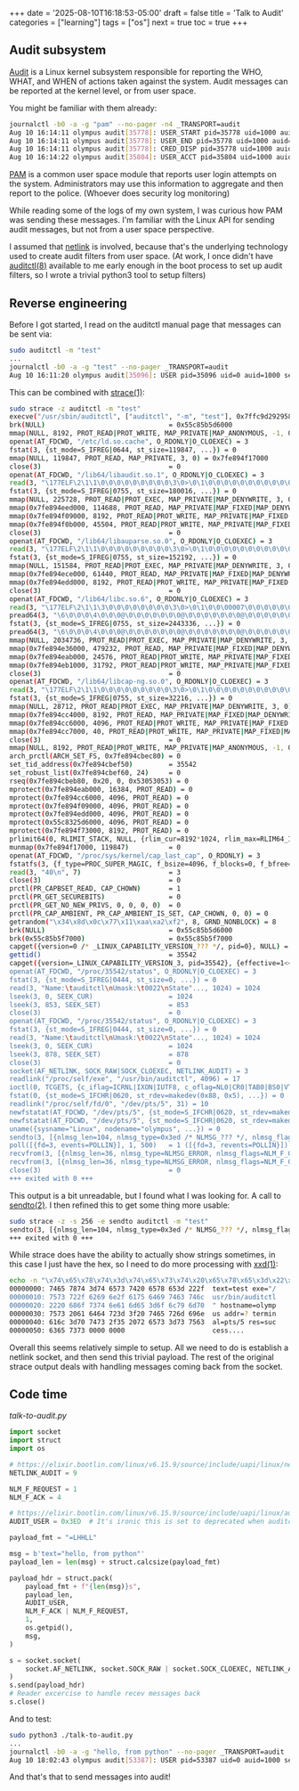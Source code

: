 +++
date = '2025-08-10T16:18:53-05:00'
draft = false
title = 'Talk to Audit'
categories = ["learning"]
tags = ["os"]
next = true
toc = true
+++

## Audit subsystem

[Audit](https://github.com/linux-audit/audit-documentation/wiki) is a Linux kernel subsystem responsible for reporting the WHO, WHAT,
and WHEN of actions taken against the system. Audit messages can be reported
at the kernel level, or from user space.

You might be familiar with them already:

```sh
journalctl -b0 -a -g "pam" --no-pager -n4 _TRANSPORT=audit
Aug 10 16:14:11 olympus audit[35778]: USER_START pid=35778 uid=1000 auid=1000 ses=3 subj=unconfined_u:unconfined_r:unconfined_t:s0-s0:c0.c1023 msg='op=PAM:session_open grantors=pam_keyinit,pam_limits,pam_keyinit,pam_limits,pam_systemd,pam_unix acct="root" exe="/usr/bin/sudo" hostname=olympus addr=? terminal=/dev/pts/4 res=success'
Aug 10 16:14:11 olympus audit[35778]: USER_END pid=35778 uid=1000 auid=1000 ses=3 subj=unconfined_u:unconfined_r:unconfined_t:s0-s0:c0.c1023 msg='op=PAM:session_close grantors=pam_keyinit,pam_limits,pam_keyinit,pam_limits,pam_systemd,pam_unix acct="root" exe="/usr/bin/sudo" hostname=olympus addr=? terminal=/dev/pts/4 res=success'
Aug 10 16:14:11 olympus audit[35778]: CRED_DISP pid=35778 uid=1000 auid=1000 ses=3 subj=unconfined_u:unconfined_r:unconfined_t:s0-s0:c0.c1023 msg='op=PAM:setcred grantors=pam_env,pam_fprintd acct="root" exe="/usr/bin/sudo" hostname=olympus addr=? terminal=/dev/pts/4 res=success'
Aug 10 16:14:22 olympus audit[35804]: USER_ACCT pid=35804 uid=1000 auid=1000 ses=3 subj=unconfined_u:unconfined_r:unconfined_t:s0-s0:c0.c1023 msg='op=PAM:accounting grantors=pam_unix acct="fred" exe="/usr/bin/sudo" hostname=olympus addr=? terminal=/dev/pts/4 res=success'
```

[PAM](https://github.com/linux-pam/linux-pam) is a common user space module
that reports user login attempts on the system. Administrators may use this
information to aggregate and then report to the police. (Whoever does
security log monitoring)

While reading some of the logs of my own system, I was curious how PAM was
sending these messages. I'm familiar with the Linux API for sending
audit messages, but not from a user space perspective.

I assumed that [netlink](https://docs.kernel.org/userspace-api/netlink/intro.html)
is involved, because that's the underlying technology used to create audit
filters from user space. (At work, I once didn't have
[auditctl(8)](https://man7.org/linux/man-pages/man8/auditctl.8.html)
available to me early enough in the boot process to set up audit filters, so I
wrote a trivial python3 tool to setup filters)

## Reverse engineering

Before I got started, I read on the auditctl manual page that
messages can be sent via:

```sh
sudo auditctl -m "test"
...
journalctl -b0 -a -g "test" --no-pager _TRANSPORT=audit
Aug 10 16:11:20 olympus audit[35096]: USER pid=35096 uid=0 auid=1000 ses=3 subj=unconfined_u:unconfined_r:unconfined_t:s0-s0:c0.c1023 msg='text=test exe="/usr/bin/auditctl" hostname=olympus addr=? terminal=pts/5 res=success'
```

This can be combined with [strace(1)](https://man7.org/linux/man-pages/man1/strace.1.html):

```sh
sudo strace -z auditctl -m "test"
execve("/usr/sbin/auditctl", ["auditctl", "-m", "test"], 0x7ffc9d292958 /* 26 vars */) = 0
brk(NULL)                               = 0x55c85b5d6000
mmap(NULL, 8192, PROT_READ|PROT_WRITE, MAP_PRIVATE|MAP_ANONYMOUS, -1, 0) = 0x7fe894f35000
openat(AT_FDCWD, "/etc/ld.so.cache", O_RDONLY|O_CLOEXEC) = 3
fstat(3, {st_mode=S_IFREG|0644, st_size=119847, ...}) = 0
mmap(NULL, 119847, PROT_READ, MAP_PRIVATE, 3, 0) = 0x7fe894f17000
close(3)                                = 0
openat(AT_FDCWD, "/lib64/libaudit.so.1", O_RDONLY|O_CLOEXEC) = 3
read(3, "\177ELF\2\1\1\0\0\0\0\0\0\0\0\0\3\0>\0\1\0\0\0\0\0\0\0\0\0\0\0"..., 832) = 832
fstat(3, {st_mode=S_IFREG|0755, st_size=180016, ...}) = 0
mmap(NULL, 225728, PROT_READ|PROT_EXEC, MAP_PRIVATE|MAP_DENYWRITE, 3, 0) = 0x7fe894edf000
mmap(0x7fe894eed000, 114688, PROT_READ, MAP_PRIVATE|MAP_FIXED|MAP_DENYWRITE, 3, 0xe000) = 0x7fe894eed000
mmap(0x7fe894f09000, 8192, PROT_READ|PROT_WRITE, MAP_PRIVATE|MAP_FIXED|MAP_DENYWRITE, 3, 0x2a000) = 0x7fe894f09000
mmap(0x7fe894f0b000, 45504, PROT_READ|PROT_WRITE, MAP_PRIVATE|MAP_FIXED|MAP_ANONYMOUS, -1, 0) = 0x7fe894f0b000
close(3)                                = 0
openat(AT_FDCWD, "/lib64/libauparse.so.0", O_RDONLY|O_CLOEXEC) = 3
read(3, "\177ELF\2\1\1\0\0\0\0\0\0\0\0\0\3\0>\0\1\0\0\0\0\0\0\0\0\0\0\0"..., 832) = 832
fstat(3, {st_mode=S_IFREG|0755, st_size=152192, ...}) = 0
mmap(NULL, 151584, PROT_READ|PROT_EXEC, MAP_PRIVATE|MAP_DENYWRITE, 3, 0) = 0x7fe894eb9000
mmap(0x7fe894ece000, 61440, PROT_READ, MAP_PRIVATE|MAP_FIXED|MAP_DENYWRITE, 3, 0x15000) = 0x7fe894ece000
mmap(0x7fe894edd000, 8192, PROT_READ|PROT_WRITE, MAP_PRIVATE|MAP_FIXED|MAP_DENYWRITE, 3, 0x23000) = 0x7fe894edd000
close(3)                                = 0
openat(AT_FDCWD, "/lib64/libc.so.6", O_RDONLY|O_CLOEXEC) = 3
read(3, "\177ELF\2\1\1\3\0\0\0\0\0\0\0\0\3\0>\0\1\0\0\00007\0\0\0\0\0\0"..., 832) = 832
pread64(3, "\6\0\0\0\4\0\0\0@\0\0\0\0\0\0\0@\0\0\0\0\0\0\0@\0\0\0\0\0\0\0"..., 784, 64) = 784
fstat(3, {st_mode=S_IFREG|0755, st_size=2443336, ...}) = 0
pread64(3, "\6\0\0\0\4\0\0\0@\0\0\0\0\0\0\0@\0\0\0\0\0\0\0@\0\0\0\0\0\0\0"..., 784, 64) = 784
mmap(NULL, 2034736, PROT_READ|PROT_EXEC, MAP_PRIVATE|MAP_DENYWRITE, 3, 0) = 0x7fe894cc8000
mmap(0x7fe894e36000, 479232, PROT_READ, MAP_PRIVATE|MAP_FIXED|MAP_DENYWRITE, 3, 0x16e000) = 0x7fe894e36000
mmap(0x7fe894eab000, 24576, PROT_READ|PROT_WRITE, MAP_PRIVATE|MAP_FIXED|MAP_DENYWRITE, 3, 0x1e2000) = 0x7fe894eab000
mmap(0x7fe894eb1000, 31792, PROT_READ|PROT_WRITE, MAP_PRIVATE|MAP_FIXED|MAP_ANONYMOUS, -1, 0) = 0x7fe894eb1000
close(3)                                = 0
openat(AT_FDCWD, "/lib64/libcap-ng.so.0", O_RDONLY|O_CLOEXEC) = 3
read(3, "\177ELF\2\1\1\0\0\0\0\0\0\0\0\0\3\0>\0\1\0\0\0\0\0\0\0\0\0\0\0"..., 832) = 832
fstat(3, {st_mode=S_IFREG|0755, st_size=32216, ...}) = 0
mmap(NULL, 28712, PROT_READ|PROT_EXEC, MAP_PRIVATE|MAP_DENYWRITE, 3, 0) = 0x7fe894cc0000
mmap(0x7fe894cc4000, 8192, PROT_READ, MAP_PRIVATE|MAP_FIXED|MAP_DENYWRITE, 3, 0x4000) = 0x7fe894cc4000
mmap(0x7fe894cc6000, 4096, PROT_READ|PROT_WRITE, MAP_PRIVATE|MAP_FIXED|MAP_DENYWRITE, 3, 0x6000) = 0x7fe894cc6000
mmap(0x7fe894cc7000, 40, PROT_READ|PROT_WRITE, MAP_PRIVATE|MAP_FIXED|MAP_ANONYMOUS, -1, 0) = 0x7fe894cc7000
close(3)                                = 0
mmap(NULL, 8192, PROT_READ|PROT_WRITE, MAP_PRIVATE|MAP_ANONYMOUS, -1, 0) = 0x7fe894cbe000
arch_prctl(ARCH_SET_FS, 0x7fe894cbec80) = 0
set_tid_address(0x7fe894cbef50)         = 35542
set_robust_list(0x7fe894cbef60, 24)     = 0
rseq(0x7fe894cbeb80, 0x20, 0, 0x53053053) = 0
mprotect(0x7fe894eab000, 16384, PROT_READ) = 0
mprotect(0x7fe894cc6000, 4096, PROT_READ) = 0
mprotect(0x7fe894f09000, 4096, PROT_READ) = 0
mprotect(0x7fe894edd000, 4096, PROT_READ) = 0
mprotect(0x55c8325d6000, 4096, PROT_READ) = 0
mprotect(0x7fe894f73000, 8192, PROT_READ) = 0
prlimit64(0, RLIMIT_STACK, NULL, {rlim_cur=8192*1024, rlim_max=RLIM64_INFINITY}) = 0
munmap(0x7fe894f17000, 119847)          = 0
openat(AT_FDCWD, "/proc/sys/kernel/cap_last_cap", O_RDONLY) = 3
fstatfs(3, {f_type=PROC_SUPER_MAGIC, f_bsize=4096, f_blocks=0, f_bfree=0, f_bavail=0, f_files=0, f_ffree=0, f_fsid={val=[0x17, 0]}, f_namelen=255, f_frsize=4096, f_flags=ST_VALID|ST_NOSUID|ST_NODEV|ST_NOEXEC|ST_RELATIME}) = 0
read(3, "40\n", 7)                      = 3
close(3)                                = 0
prctl(PR_CAPBSET_READ, CAP_CHOWN)       = 1
prctl(PR_GET_SECUREBITS)                = 0
prctl(PR_GET_NO_NEW_PRIVS, 0, 0, 0, 0)  = 0
prctl(PR_CAP_AMBIENT, PR_CAP_AMBIENT_IS_SET, CAP_CHOWN, 0, 0) = 0
getrandom("\x34\x8d\x0c\x77\x11\xaa\xa2\xf2", 8, GRND_NONBLOCK) = 8
brk(NULL)                               = 0x55c85b5d6000
brk(0x55c85b5f7000)                     = 0x55c85b5f7000
capget({version=0 /* _LINUX_CAPABILITY_VERSION_??? */, pid=0}, NULL) = 0
gettid()                                = 35542
capget({version=_LINUX_CAPABILITY_VERSION_3, pid=35542}, {effective=1<<CAP_CHOWN|1<<CAP_DAC_OVERRIDE|1<<CAP_DAC_READ_SEARCH|1<<CAP_FOWNER|1<<CAP_FSETID|1<<CAP_KILL|1<<CAP_SETGID|1<<CAP_SETUID|1<<CAP_SETPCAP|1<<CAP_LINUX_IMMUTABLE|1<<CAP_NET_BIND_SERVICE|1<<CAP_NET_BROADCAST|1<<CAP_NET_ADMIN|1<<CAP_NET_RAW|1<<CAP_IPC_LOCK|1<<CAP_IPC_OWNER|1<<CAP_SYS_MODULE|1<<CAP_SYS_RAWIO|1<<CAP_SYS_CHROOT|1<<CAP_SYS_PTRACE|1<<CAP_SYS_PACCT|1<<CAP_SYS_ADMIN|1<<CAP_SYS_BOOT|1<<CAP_SYS_NICE|1<<CAP_SYS_RESOURCE|1<<CAP_SYS_TIME|1<<CAP_SYS_TTY_CONFIG|1<<CAP_MKNOD|1<<CAP_LEASE|1<<CAP_AUDIT_WRITE|1<<CAP_AUDIT_CONTROL|1<<CAP_SETFCAP|1<<CAP_MAC_OVERRIDE|1<<CAP_MAC_ADMIN|1<<CAP_SYSLOG|1<<CAP_WAKE_ALARM|1<<CAP_BLOCK_SUSPEND|1<<CAP_AUDIT_READ|1<<CAP_PERFMON|1<<CAP_BPF|1<<CAP_CHECKPOINT_RESTORE, permitted=1<<CAP_CHOWN|1<<CAP_DAC_OVERRIDE|1<<CAP_DAC_READ_SEARCH|1<<CAP_FOWNER|1<<CAP_FSETID|1<<CAP_KILL|1<<CAP_SETGID|1<<CAP_SETUID|1<<CAP_SETPCAP|1<<CAP_LINUX_IMMUTABLE|1<<CAP_NET_BIND_SERVICE|1<<CAP_NET_BROADCAST|1<<CAP_NET_ADMIN|1<<CAP_NET_RAW|1<<CAP_IPC_LOCK|1<<CAP_IPC_OWNER|1<<CAP_SYS_MODULE|1<<CAP_SYS_RAWIO|1<<CAP_SYS_CHROOT|1<<CAP_SYS_PTRACE|1<<CAP_SYS_PACCT|1<<CAP_SYS_ADMIN|1<<CAP_SYS_BOOT|1<<CAP_SYS_NICE|1<<CAP_SYS_RESOURCE|1<<CAP_SYS_TIME|1<<CAP_SYS_TTY_CONFIG|1<<CAP_MKNOD|1<<CAP_LEASE|1<<CAP_AUDIT_WRITE|1<<CAP_AUDIT_CONTROL|1<<CAP_SETFCAP|1<<CAP_MAC_OVERRIDE|1<<CAP_MAC_ADMIN|1<<CAP_SYSLOG|1<<CAP_WAKE_ALARM|1<<CAP_BLOCK_SUSPEND|1<<CAP_AUDIT_READ|1<<CAP_PERFMON|1<<CAP_BPF|1<<CAP_CHECKPOINT_RESTORE, inheritable=1<<CAP_WAKE_ALARM}) = 0
openat(AT_FDCWD, "/proc/35542/status", O_RDONLY|O_CLOEXEC) = 3
fstat(3, {st_mode=S_IFREG|0444, st_size=0, ...}) = 0
read(3, "Name:\tauditctl\nUmask:\t0022\nState"..., 1024) = 1024
lseek(3, 0, SEEK_CUR)                   = 1024
lseek(3, 853, SEEK_SET)                 = 853
close(3)                                = 0
openat(AT_FDCWD, "/proc/35542/status", O_RDONLY|O_CLOEXEC) = 3
fstat(3, {st_mode=S_IFREG|0444, st_size=0, ...}) = 0
read(3, "Name:\tauditctl\nUmask:\t0022\nState"..., 1024) = 1024
lseek(3, 0, SEEK_CUR)                   = 1024
lseek(3, 878, SEEK_SET)                 = 878
close(3)                                = 0
socket(AF_NETLINK, SOCK_RAW|SOCK_CLOEXEC, NETLINK_AUDIT) = 3
readlink("/proc/self/exe", "/usr/bin/auditctl", 4096) = 17
ioctl(0, TCGETS, {c_iflag=ICRNL|IXON|IUTF8, c_oflag=NL0|CR0|TAB0|BS0|VT0|FF0|OPOST|ONLCR, c_cflag=B38400|CS8|CREAD, c_lflag=ISIG|ICANON|ECHO|ECHOE|ECHOK|IEXTEN|ECHOCTL|ECHOKE, ...}) = 0
fstat(0, {st_mode=S_IFCHR|0620, st_rdev=makedev(0x88, 0x5), ...}) = 0
readlink("/proc/self/fd/0", "/dev/pts/5", 31) = 10
newfstatat(AT_FDCWD, "/dev/pts/5", {st_mode=S_IFCHR|0620, st_rdev=makedev(0x88, 0x5), ...}, 0) = 0
newfstatat(AT_FDCWD, "/dev/pts/5", {st_mode=S_IFCHR|0620, st_rdev=makedev(0x88, 0x5), ...}, AT_SYMLINK_NOFOLLOW) = 0
uname({sysname="Linux", nodename="olympus", ...}) = 0
sendto(3, [{nlmsg_len=104, nlmsg_type=0x3ed /* NLMSG_??? */, nlmsg_flags=NLM_F_REQUEST|NLM_F_ACK, nlmsg_seq=1, nlmsg_pid=0}, "\x74\x65\x78\x74\x3d\x74\x65\x73\x74\x20\x65\x78\x65\x3d\x22\x2f\x75\x73\x72\x2f\x62\x69\x6e\x2f\x61\x75\x64\x69\x74\x63\x74\x6c"...], 104, 0, {sa_family=AF_NETLINK, nl_pid=0, nl_groups=00000000}, 12) = 104
poll([{fd=3, events=POLLIN}], 1, 500)   = 1 ([{fd=3, revents=POLLIN}])
recvfrom(3, [{nlmsg_len=36, nlmsg_type=NLMSG_ERROR, nlmsg_flags=NLM_F_CAPPED, nlmsg_seq=1, nlmsg_pid=35542}, {error=0, msg={nlmsg_len=104, nlmsg_type=AUDIT_USER, nlmsg_flags=NLM_F_REQUEST|NLM_F_ACK, nlmsg_seq=1, nlmsg_pid=0}}], 8988, MSG_PEEK|MSG_DONTWAIT, {sa_family=AF_NETLINK, nl_pid=0, nl_groups=00000000}, [12]) = 36
recvfrom(3, [{nlmsg_len=36, nlmsg_type=NLMSG_ERROR, nlmsg_flags=NLM_F_CAPPED, nlmsg_seq=1, nlmsg_pid=35542}, {error=0, msg={nlmsg_len=104, nlmsg_type=AUDIT_USER, nlmsg_flags=NLM_F_REQUEST|NLM_F_ACK, nlmsg_seq=1, nlmsg_pid=0}}], 8988, MSG_DONTWAIT, {sa_family=AF_NETLINK, nl_pid=0, nl_groups=00000000}, [12]) = 36
close(3)                                = 0
+++ exited with 0 +++
```

This output is a bit unreadable, but I found what I was looking for. A
call to [sendto(2)](https://man7.org/linux/man-pages/man2/send.2.html). I then
refined this to get some thing more usable:

```sh
sudo strace -z -s 256 -e sendto auditctl -m "test"
sendto(3, [{nlmsg_len=104, nlmsg_type=0x3ed /* NLMSG_??? */, nlmsg_flags=NLM_F_REQUEST|NLM_F_ACK, nlmsg_seq=1, nlmsg_pid=0}, "\x74\x65\x78\x74\x3d\x74\x65\x73\x74\x20\x65\x78\x65\x3d\x22\x2f\x75\x73\x72\x2f\x62\x69\x6e\x2f\x61\x75\x64\x69\x74\x63\x74\x6c\x22\x20\x68\x6f\x73\x74\x6e\x61\x6d\x65\x3d\x6f\x6c\x79\x6d\x70\x75\x73\x20\x61\x64\x64\x72\x3d\x3f\x20\x74\x65\x72\x6d\x69\x6e\x61\x6c\x3d\x70\x74\x73\x2f\x35\x20\x72\x65\x73\x3d\x73\x75\x63\x63\x65\x73\x73\x00\x00\x00\x00"], 104, 0, {sa_family=AF_NETLINK, nl_pid=0, nl_groups=00000000}, 12) = 104
+++ exited with 0 +++
```

While strace does have the ability to actually show strings sometimes, in this
case I just have the hex, so I need to do more processing with [xxd(1)](https://linux.die.net/man/1/xxd):

```sh
echo -n "\x74\x65\x78\x74\x3d\x74\x65\x73\x74\x20\x65\x78\x65\x3d\x22\x2f\x75\x73\x72\x2f\x62\x69\x6e\x2f\x61\x75\x64\x69\x74\x63\x74\x6c\x22\x20\x68\x6f\x73\x74\x6e\x61\x6d\x65\x3d\x6f\x6c\x79\x6d\x70\x75\x73\x20\x61\x64\x64\x72\x3d\x3f\x20\x74\x65\x72\x6d\x69\x6e\x61\x6c\x3d\x70\x74\x73\x2f\x35\x20\x72\x65\x73\x3d\x73\x75\x63\x63\x65\x73\x73\x00\x00\x00\x00" | xxd
00000000: 7465 7874 3d74 6573 7420 6578 653d 222f  text=test exe="/
00000010: 7573 722f 6269 6e2f 6175 6469 7463 746c  usr/bin/auditctl
00000020: 2220 686f 7374 6e61 6d65 3d6f 6c79 6d70  " hostname=olymp
00000030: 7573 2061 6464 723d 3f20 7465 726d 696e  us addr=? termin
00000040: 616c 3d70 7473 2f35 2072 6573 3d73 7563  al=pts/5 res=suc
00000050: 6365 7373 0000 0000                      cess....
```

Overall this seems relatively simple to setup. All we need to do is establish
a netlink socket, and then send this trivial payload. The rest of the original
strace output deals with handling messages coming back from the socket.

## Code time

_talk-to-audit.py_

```python
import socket
import struct
import os

# https://elixir.bootlin.com/linux/v6.15.9/source/include/uapi/linux/netlink.h
NETLINK_AUDIT = 9

NLM_F_REQUEST = 1
NLM_F_ACK = 4

# https://elixir.bootlin.com/linux/v6.15.9/source/include/uapi/linux/audit.h#L348
AUDIT_USER = 0x3ED  # It's ironic this is set to deprecated when auditctl uses it

payload_fmt = "=LHHLL"

msg = b'text="hello, from python"'
payload_len = len(msg) + struct.calcsize(payload_fmt)

payload_hdr = struct.pack(
    payload_fmt + f"{len(msg)}s",
    payload_len,
    AUDIT_USER,
    NLM_F_ACK | NLM_F_REQUEST,
    1,
    os.getpid(),
    msg,
)

s = socket.socket(
    socket.AF_NETLINK, socket.SOCK_RAW | socket.SOCK_CLOEXEC, NETLINK_AUDIT
)
s.send(payload_hdr)
# Reader excercise to handle recev messages back
s.close()
```

And to test:

```sh
sudo python3 ./talk-to-audit.py
...
journalctl -b0 -a -g "hello, from python" --no-pager _TRANSPORT=audit
Aug 10 18:02:43 olympus audit[53387]: USER pid=53387 uid=0 auid=1000 ses=3 subj=unconfined_u:unconfined_r:unconfined_t:s0-s0:c0.c1023 msg='text="hello, from python'
```

And that's that to send messages into audit!
